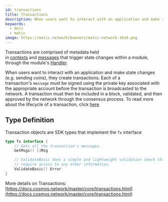 ```yaml
---
id: transactions
title: Transactions
description: When users want to interact with an application and make state changes (e.g. sending coins), they create transactions. Each of a transaction's `message` must be signed using the private key associated with the appropriate account before the transaction is broadcasted to the network.
keywords:
  - docs
  - matic
image: https://matic.network/banners/matic-network-16x9.png 
---
```


Transactions are comprised of metadata held in [contexts](https://docs.cosmos.network/master/core/context.html) and [messages](https://docs.cosmos.network/master/building-modules/messages-and-queries.html) that trigger state changes within a module, through the module's [Handler](https://docs.cosmos.network/master/building-modules/handler.html).

When users want to interact with an application and make state changes (e.g. sending coins), they create transactions. Each of a transaction's `message` must be signed using the private key associated with the appropriate account before the transaction is broadcasted to the network. A transaction must then be included in a block, validated, and then approved by the network through the consensus process. To read more about the lifecycle of a transaction, click [here](https://docs.cosmos.network/master/basics/tx-lifecycle.html).

## **Type Definition**

Transaction objects are SDK types that implement the `Tx` interface

```go
type Tx interface {
	// Gets all the transaction's messages.
	GetMsgs() []Msg

	// ValidateBasic does a simple and lightweight validation check that doesn't
	// require access to any other information.
	ValidateBasic() Error
}
```

More details on Transactions: [https://docs.cosmos.network/master/core/transactions.html](https://docs.cosmos.network/master/core/transactions.html)